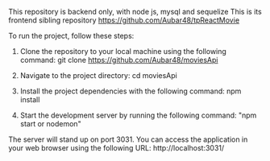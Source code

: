This repository is backend only, with node js, mysql and sequelize
This is its frontend sibling repository https://github.com/Aubar48/tpReactMovie

To run the project, follow these steps:

1. Clone the repository to your local machine using the following command:
git clone https://github.com/Aubar48/moviesApi

2. Navigate to the project directory:
cd moviesApi

3. Install the project dependencies with the following command:
npm install

4. Start the development server by running the following command:
"npm start or nodemon"

The server will stand up on port 3031. You can access the application in your web browser using the following URL: http://localhost:3031/